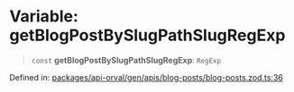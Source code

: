 # Variable: getBlogPostBySlugPathSlugRegExp

> `const` **getBlogPostBySlugPathSlugRegExp**: `RegExp`

Defined in: [packages/api-orval/gen/apis/blog-posts/blog-posts.zod.ts:36](https://github.com/the-inconvenience-store/mono-example/blob/77ed7dd80da67d5d4a2bd8320e638952ed491201/packages/api-orval/gen/apis/blog-posts/blog-posts.zod.ts#L36)
